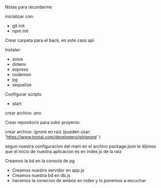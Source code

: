 Notas para recordarme

inicializar con:

* git init 
* npm init

Crear carpeta para el back, en este caso api

Instalar:

* axios
* dotenv
* express
* nodemon
* pg
* sequelize

Configurar scripts

* start

crear archivo .env

Crear repositorio para subir proyecto.

crear archivo .ignore en raiz (pueden usar: 'https://www.toptal.com/developers/gitignore' )

segun nuestra configuracion del main en el archivo package.json le dijimos que el inicio de nuestra aplicacion es en index.js de la raiz

Creamos la bd en la consola de pg

* Creamos nuestro servidor en app.js
* Creamos nuestra bd en db.js 
* hacemos la conecion de ambos en index y lo ponemos a escuchar



